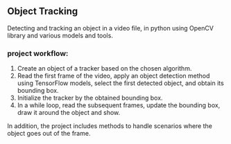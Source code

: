 ## Object Tracking
Detecting and tracking an object in a video file, in python using OpenCV library and various models and tools.
  
### project workflow: 
1. Create an object of a tracker based on the chosen algorithm.
2. Read the first frame of the video, apply an object detection method using TensorFlow models, select the first detected object, and obtain its bounding box.
3. Initialize the tracker by the obtained bounding box.
4. In a while loop, read the subsequent frames, update the bounding box, draw it around the object and show.

In addition, the project includes methods to handle scenarios where the object goes out of the frame.